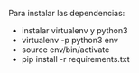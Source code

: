 Para instalar las dependencias:

* instalar virtualenv y python3
* virtualenv -p python3 env
* source env/bin/activate
* pip install -r requirements.txt
